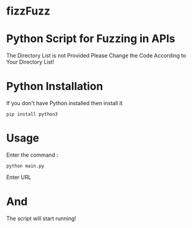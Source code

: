 # fizzFuzz
# Python Script for Fuzzing in APIs
The Directory List is not Provided
Please Change the Code According to Your Directory List!
# Python Installation
If you don't have Python installed then install it

    pip install python3

# Usage
Enter the command :

    python main.py

Enter URL
# And
The script will start running!

